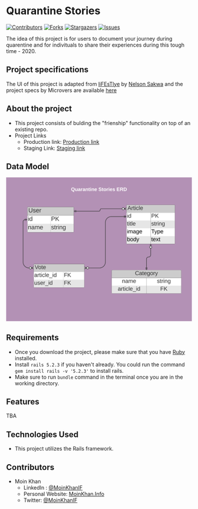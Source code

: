 # Quarantine Stories

[![Contributors][contributors-shield]][contributors-url]
[![Forks][forks-shield]][forks-url]
[![Stargazers][stars-shield]][stars-url]
[![Issues][issues-shield]][issues-url]

The idea of this project is for users to document your journey during quarentine and for indivituals to share their experiences during this tough time - 2020.

## Project specifications

The UI of this project is adapted from [liFEsTlye](https://www.behance.net/gallery/14554909/liFEsTlye-Mobile-version) by [Nelson Sakwa](https://www.behance.net/sakwadesignstudio) and the project specs by Microvers are available [here](https://www.notion.so/Lifestyle-articles-b82a5f10122b4cec924cd5d4a6cf7561)

## About the project

- This project consists of bulding the "frienship" functionality on top of an existing repo.
- Project Links
  - Production link: [Production link](https://quarantine-stories.herokuapp.com/)
  - Staging Link: [Staging  link](https://infinite-retreat-30494.herokuapp.com/)

## Data Model

![Project's ERD](./docs/quarantine-stories-database-erd.png)
<!-- .element style="width=100px;" -->

## Requirements

- Once you download the project, please make sure that you have [Ruby](https://www.ruby-lang.org/en/) installed.
- Install `rails 5.2.3` if you haven't already. You could run the command `gem install rails -v '5.2.3'` to install rails.
- Make sure to run `bundle` command in the terminal once you are in the working directory.

## Features

TBA

## Technologies Used

- This project utilizes the Rails framework.

<!-- 

## Testing

## Test Output

-->

## Contributors

- Moin Khan
  - LinkedIn : [@MoinKhanIF](https://www.linkedin.com/in/moinkhanif/)
  - Personal Website: [MoinKhan.Info](https://moinkhan.info)
  - Twitter: [@MoinKhanIF](https://twitter.com/MoinKhanIF)
  
<!-- MARKDOWN LINKS & IMAGES -->

[contributors-shield]: https://img.shields.io/github/contributors/moinkhanif/quarantine-stories.svg?style=flat-square
[contributors-url]: https://github.com/moinkhanif/quarantine-stories/graphs/contributors
[forks-shield]: https://img.shields.io/github/forks/moinkhanif/quarantine-stories.svg?style=flat-square
[forks-url]: https://github.com/moinkhanif/quarantine-stories/network/members
[stars-shield]: https://img.shields.io/github/stars/moinkhanif/quarantine-stories.svg?style=flat-square
[stars-url]: https://github.com/moinkhanif/quarantine-stories/stargazers
[issues-shield]: https://img.shields.io/github/issues/moinkhanif/quarantine-stories.svg?style=flat-square
[issues-url]: https://github.com/moinkhanif/quarantine-stories/issues
